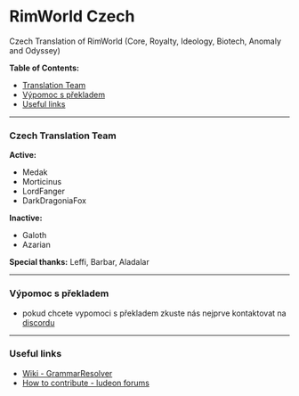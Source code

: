# RimWorld Czech
Czech Translation of RimWorld (Core, Royalty, Ideology, Biotech, Anomaly and Odyssey)
 
**Table of Contents:**
- [Translation Team](#czech-translation-team)
- [Výpomoc s překladem](#výpomoc-s-překladem)
- [Useful links](#useful-links)

---

### Czech Translation Team
**Active:**
- Medak
- Morticinus
- LordFanger
- DarkDragoniaFox
 
**Inactive:**
- Galoth
- Azarian
 
**Special thanks:** Leffi, Barbar, Aladalar

---
### Výpomoc s překladem
- pokud chcete vypomoci s překladem zkuste nás nejprve kontaktovat na [discordu](https://discord.gg/D8P5cvtyCb)

---
### Useful links
- [Wiki - GrammarResolver](https://rimworldwiki.com/wiki/Modding_Tutorials/GrammarResolver)
- [How to contribute - ludeon forums](https://ludeon.com/forums/index.php?topic=2933.0)
